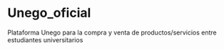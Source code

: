 # Unego_oficial
Plataforma Unego para la compra y venta de productos/servicios entre estudiantes universitarios
